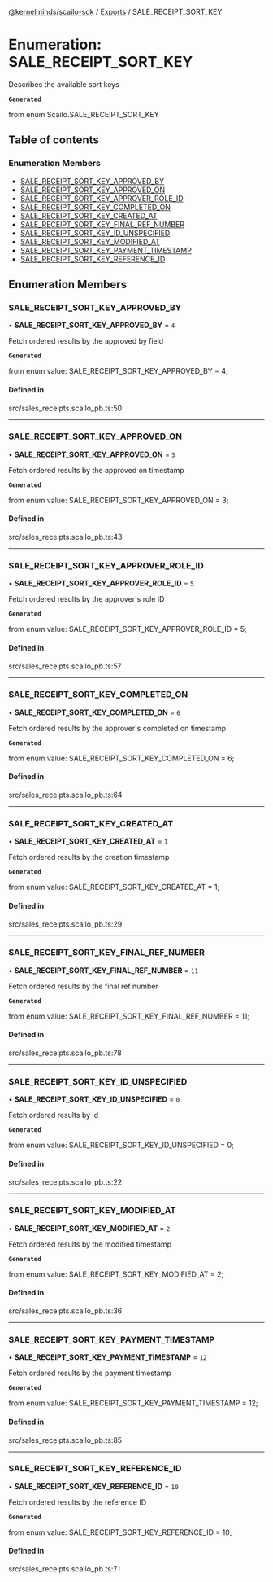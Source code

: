 [@kernelminds/scailo-sdk](../README.md) / [Exports](../modules.md) / SALE\_RECEIPT\_SORT\_KEY

# Enumeration: SALE\_RECEIPT\_SORT\_KEY

Describes the available sort keys

**`Generated`**

from enum Scailo.SALE_RECEIPT_SORT_KEY

## Table of contents

### Enumeration Members

- [SALE\_RECEIPT\_SORT\_KEY\_APPROVED\_BY](SALE_RECEIPT_SORT_KEY.md#sale_receipt_sort_key_approved_by)
- [SALE\_RECEIPT\_SORT\_KEY\_APPROVED\_ON](SALE_RECEIPT_SORT_KEY.md#sale_receipt_sort_key_approved_on)
- [SALE\_RECEIPT\_SORT\_KEY\_APPROVER\_ROLE\_ID](SALE_RECEIPT_SORT_KEY.md#sale_receipt_sort_key_approver_role_id)
- [SALE\_RECEIPT\_SORT\_KEY\_COMPLETED\_ON](SALE_RECEIPT_SORT_KEY.md#sale_receipt_sort_key_completed_on)
- [SALE\_RECEIPT\_SORT\_KEY\_CREATED\_AT](SALE_RECEIPT_SORT_KEY.md#sale_receipt_sort_key_created_at)
- [SALE\_RECEIPT\_SORT\_KEY\_FINAL\_REF\_NUMBER](SALE_RECEIPT_SORT_KEY.md#sale_receipt_sort_key_final_ref_number)
- [SALE\_RECEIPT\_SORT\_KEY\_ID\_UNSPECIFIED](SALE_RECEIPT_SORT_KEY.md#sale_receipt_sort_key_id_unspecified)
- [SALE\_RECEIPT\_SORT\_KEY\_MODIFIED\_AT](SALE_RECEIPT_SORT_KEY.md#sale_receipt_sort_key_modified_at)
- [SALE\_RECEIPT\_SORT\_KEY\_PAYMENT\_TIMESTAMP](SALE_RECEIPT_SORT_KEY.md#sale_receipt_sort_key_payment_timestamp)
- [SALE\_RECEIPT\_SORT\_KEY\_REFERENCE\_ID](SALE_RECEIPT_SORT_KEY.md#sale_receipt_sort_key_reference_id)

## Enumeration Members

### SALE\_RECEIPT\_SORT\_KEY\_APPROVED\_BY

• **SALE\_RECEIPT\_SORT\_KEY\_APPROVED\_BY** = ``4``

Fetch ordered results by the approved by field

**`Generated`**

from enum value: SALE_RECEIPT_SORT_KEY_APPROVED_BY = 4;

#### Defined in

src/sales_receipts.scailo_pb.ts:50

___

### SALE\_RECEIPT\_SORT\_KEY\_APPROVED\_ON

• **SALE\_RECEIPT\_SORT\_KEY\_APPROVED\_ON** = ``3``

Fetch ordered results by the approved on timestamp

**`Generated`**

from enum value: SALE_RECEIPT_SORT_KEY_APPROVED_ON = 3;

#### Defined in

src/sales_receipts.scailo_pb.ts:43

___

### SALE\_RECEIPT\_SORT\_KEY\_APPROVER\_ROLE\_ID

• **SALE\_RECEIPT\_SORT\_KEY\_APPROVER\_ROLE\_ID** = ``5``

Fetch ordered results by the approver's role ID

**`Generated`**

from enum value: SALE_RECEIPT_SORT_KEY_APPROVER_ROLE_ID = 5;

#### Defined in

src/sales_receipts.scailo_pb.ts:57

___

### SALE\_RECEIPT\_SORT\_KEY\_COMPLETED\_ON

• **SALE\_RECEIPT\_SORT\_KEY\_COMPLETED\_ON** = ``6``

Fetch ordered results by the approver's completed on timestamp

**`Generated`**

from enum value: SALE_RECEIPT_SORT_KEY_COMPLETED_ON = 6;

#### Defined in

src/sales_receipts.scailo_pb.ts:64

___

### SALE\_RECEIPT\_SORT\_KEY\_CREATED\_AT

• **SALE\_RECEIPT\_SORT\_KEY\_CREATED\_AT** = ``1``

Fetch ordered results by the creation timestamp

**`Generated`**

from enum value: SALE_RECEIPT_SORT_KEY_CREATED_AT = 1;

#### Defined in

src/sales_receipts.scailo_pb.ts:29

___

### SALE\_RECEIPT\_SORT\_KEY\_FINAL\_REF\_NUMBER

• **SALE\_RECEIPT\_SORT\_KEY\_FINAL\_REF\_NUMBER** = ``11``

Fetch ordered results by the final ref number

**`Generated`**

from enum value: SALE_RECEIPT_SORT_KEY_FINAL_REF_NUMBER = 11;

#### Defined in

src/sales_receipts.scailo_pb.ts:78

___

### SALE\_RECEIPT\_SORT\_KEY\_ID\_UNSPECIFIED

• **SALE\_RECEIPT\_SORT\_KEY\_ID\_UNSPECIFIED** = ``0``

Fetch ordered results by id

**`Generated`**

from enum value: SALE_RECEIPT_SORT_KEY_ID_UNSPECIFIED = 0;

#### Defined in

src/sales_receipts.scailo_pb.ts:22

___

### SALE\_RECEIPT\_SORT\_KEY\_MODIFIED\_AT

• **SALE\_RECEIPT\_SORT\_KEY\_MODIFIED\_AT** = ``2``

Fetch ordered results by the modified timestamp

**`Generated`**

from enum value: SALE_RECEIPT_SORT_KEY_MODIFIED_AT = 2;

#### Defined in

src/sales_receipts.scailo_pb.ts:36

___

### SALE\_RECEIPT\_SORT\_KEY\_PAYMENT\_TIMESTAMP

• **SALE\_RECEIPT\_SORT\_KEY\_PAYMENT\_TIMESTAMP** = ``12``

Fetch ordered results by the payment timestamp

**`Generated`**

from enum value: SALE_RECEIPT_SORT_KEY_PAYMENT_TIMESTAMP = 12;

#### Defined in

src/sales_receipts.scailo_pb.ts:85

___

### SALE\_RECEIPT\_SORT\_KEY\_REFERENCE\_ID

• **SALE\_RECEIPT\_SORT\_KEY\_REFERENCE\_ID** = ``10``

Fetch ordered results by the reference ID

**`Generated`**

from enum value: SALE_RECEIPT_SORT_KEY_REFERENCE_ID = 10;

#### Defined in

src/sales_receipts.scailo_pb.ts:71
